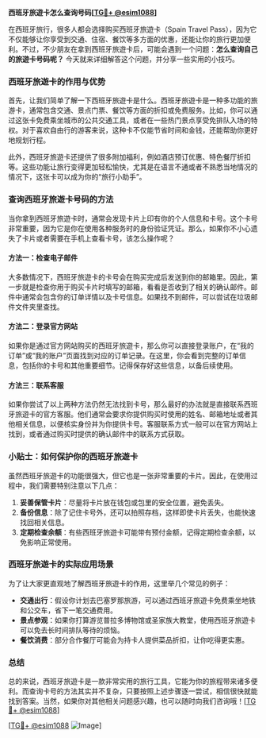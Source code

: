 **西班牙旅遊卡怎么查询号码[[TG💪+ @esim1088](https://t.me/s/esim1088)]**

在西班牙旅行，很多人都会选择购买西班牙旅遊卡（Spain Travel Pass），因为它不仅能够让你享受到交通、住宿、餐饮等多方面的优惠，还能让你的旅行更加便利。不过，不少朋友在拿到西班牙旅遊卡后，可能会遇到一个问题：**怎么查询自己的旅遊卡号码呢？** 今天就来详细解答这个问题，并分享一些实用的小技巧。

### 西班牙旅遊卡的作用与优势

首先，让我们简单了解一下西班牙旅遊卡是什么。西班牙旅遊卡是一种多功能的旅游卡，通常包含交通、景点门票、餐饮等方面的折扣或免费服务。比如，你可以通过这张卡免费乘坐城市的公共交通工具，或者在一些热门景点享受免排队入场的特权。对于喜欢自由行的游客来说，这种卡不仅能节省时间和金钱，还能帮助你更好地规划行程。

此外，西班牙旅遊卡还提供了很多附加福利，例如酒店预订优惠、特色餐厅折扣等。这些功能让旅行变得更加轻松愉快，尤其是在语言不通或者不熟悉当地情况的情况下，这张卡可以成为你的“旅行小助手”。

### 查询西班牙旅遊卡号码的方法

当你拿到西班牙旅遊卡时，通常会发现卡片上印有你的个人信息和卡号。这个卡号非常重要，因为它是你在使用各种服务时的身份验证凭证。那么，如果你不小心遗失了卡片或者需要在手机上查看卡号，该怎么操作呢？

#### 方法一：检查电子邮件

大多数情况下，西班牙旅遊卡的卡号会在购买完成后发送到你的邮箱里。因此，第一步就是检查你用于购买卡片时填写的邮箱，看看是否收到了相关的确认邮件。邮件中通常会包含你的订单详情以及卡号信息。如果找不到邮件，可以尝试在垃圾邮件文件夹里查找。

#### 方法二：登录官方网站

如果你是通过官方网站购买的西班牙旅遊卡，那么你可以直接登录账户，在“我的订单”或“我的账户”页面找到对应的订单记录。在这里，你会看到完整的订单信息，包括你的卡号和其他重要细节。记得保存好这些信息，以备后续使用。

#### 方法三：联系客服

如果你尝试了以上两种方法仍然无法找到卡号，那么最好的办法就是直接联系西班牙旅遊卡的官方客服。他们通常会要求你提供购买时使用的姓名、邮箱地址或者其他相关信息，以便核实身份并为你提供卡号。客服联系方式一般可以在官方网站上找到，或者通过购买时提供的确认邮件中的联系方式获取。

### 小贴士：如何保护你的西班牙旅遊卡

虽然西班牙旅遊卡的功能很强大，但它也是一张非常重要的卡片。因此，在使用过程中，我们需要特别注意以下几点：

1. **妥善保管卡片**：尽量将卡片放在钱包或包里的安全位置，避免丢失。
2. **备份信息**：除了记住卡号外，还可以拍照存档，这样即使卡片丢失，也能快速找回相关信息。
3. **定期检查余额**：有些西班牙旅遊卡可能带有预付金额，记得定期检查余额，以免影响正常使用。

### 西班牙旅遊卡的实际应用场景

为了让大家更直观地了解西班牙旅遊卡的作用，这里举几个常见的例子：

- **交通出行**：假设你计划去巴塞罗那旅游，可以通过西班牙旅遊卡免费乘坐地铁和公交车，省下一笔交通费用。
- **景点参观**：如果你打算游览普拉多博物馆或圣家族大教堂，使用西班牙旅遊卡可以免去长时间排队等待的烦恼。
- **餐饮消费**：部分合作餐厅可能会为持卡人提供菜品折扣，让你吃得更实惠。

### 总结

总的来说，西班牙旅遊卡是一款非常实用的旅行工具，它能为你的旅程带来诸多便利。而查询卡号的方法其实并不复杂，只要按照上述步骤逐一尝试，相信很快就能找到答案。当然，如果你对其他相关问题感兴趣，也可以随时向我们咨询哦！[[TG💪+ @esim1088](https://t.me/s/esim1088)]

[[TG💪+ @esim1088](https://t.me/s/esim1088) ![Image](https://i.postimg.cc/4NQfJmqS/Snipaste-2025-05-13-00-14-12.png)]